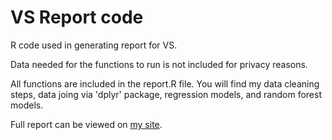 # VS Report code
R code used in generating report for VS.

Data needed for the functions to run is not included for privacy reasons.

All functions are included in the report.R file. You will find my data cleaning steps, data joing via 'dplyr' package, regression models, and random forest models.

Full report can be viewed on [my site](https://www.johnlague.com/pages/verticalsolutions).
